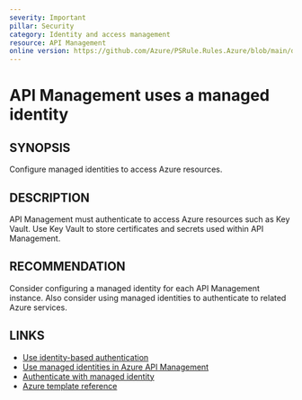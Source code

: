 ```yaml
---
severity: Important
pillar: Security
category: Identity and access management
resource: API Management
online version: https://github.com/Azure/PSRule.Rules.Azure/blob/main/docs/en/rules/Azure.APIM.ManagedIdentity.md
---
```


# API Management uses a managed identity

## SYNOPSIS

Configure managed identities to access Azure resources.

## DESCRIPTION

API Management must authenticate to access Azure resources such as Key Vault.
Use Key Vault to store certificates and secrets used within API Management.

## RECOMMENDATION

Consider configuring a managed identity for each API Management instance.
Also consider using managed identities to authenticate to related Azure services.

## LINKS

- [Use identity-based authentication](https://docs.microsoft.com/azure/architecture/framework/security/design-identity-authentication#use-identity-based-authentication)
- [Use managed identities in Azure API Management](https://docs.microsoft.com/azure/api-management/api-management-howto-use-managed-service-identity)
- [Authenticate with managed identity](https://docs.microsoft.com/azure/api-management/api-management-authentication-policies#ManagedIdentity)
- [Azure template reference](https://docs.microsoft.com/azure/templates/microsoft.apimanagement/2019-12-01/service#ApiManagementServiceIdentity)
